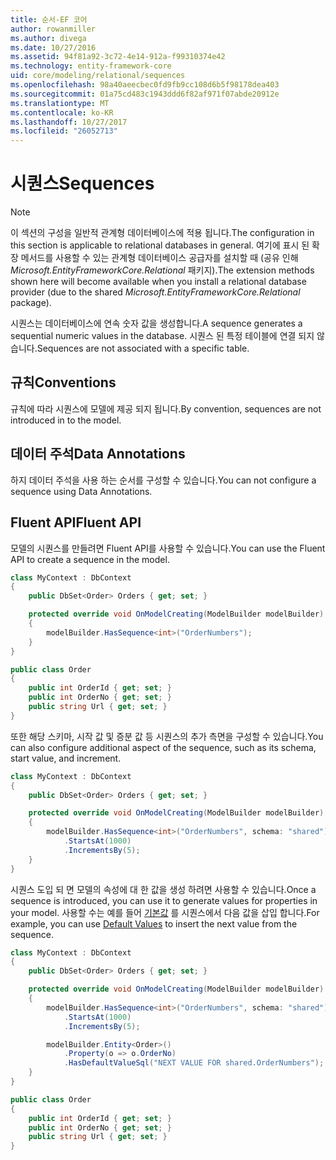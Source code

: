 ```yaml
---
title: 순서-EF 코어
author: rowanmiller
ms.author: divega
ms.date: 10/27/2016
ms.assetid: 94f81a92-3c72-4e14-912a-f99310374e42
ms.technology: entity-framework-core
uid: core/modeling/relational/sequences
ms.openlocfilehash: 98a40aeecbec0fd9fb9cc108d6b5f98178dea403
ms.sourcegitcommit: 01a75cd483c1943ddd6f82af971f07abde20912e
ms.translationtype: MT
ms.contentlocale: ko-KR
ms.lasthandoff: 10/27/2017
ms.locfileid: "26052713"
---
```

# <a name="sequences"></a><span data-ttu-id="228b7-102">시퀀스</span><span class="sxs-lookup"><span data-stu-id="228b7-102">Sequences</span></span>

> [!NOTE]  
> <span data-ttu-id="228b7-103">이 섹션의 구성을 일반적 관계형 데이터베이스에 적용 됩니다.</span><span class="sxs-lookup"><span data-stu-id="228b7-103">The configuration in this section is applicable to relational databases in general.</span></span> <span data-ttu-id="228b7-104">여기에 표시 된 확장 메서드를 사용할 수 있는 관계형 데이터베이스 공급자를 설치할 때 (공유 인해 *Microsoft.EntityFrameworkCore.Relational* 패키지).</span><span class="sxs-lookup"><span data-stu-id="228b7-104">The extension methods shown here will become available when you install a relational database provider (due to the shared *Microsoft.EntityFrameworkCore.Relational* package).</span></span>

<span data-ttu-id="228b7-105">시퀀스는 데이터베이스에 연속 숫자 값을 생성합니다.</span><span class="sxs-lookup"><span data-stu-id="228b7-105">A sequence generates a sequential numeric values in the database.</span></span> <span data-ttu-id="228b7-106">시퀀스 된 특정 테이블에 연결 되지 않습니다.</span><span class="sxs-lookup"><span data-stu-id="228b7-106">Sequences are not associated with a specific table.</span></span>

## <a name="conventions"></a><span data-ttu-id="228b7-107">규칙</span><span class="sxs-lookup"><span data-stu-id="228b7-107">Conventions</span></span>

<span data-ttu-id="228b7-108">규칙에 따라 시퀀스에 모델에 제공 되지 됩니다.</span><span class="sxs-lookup"><span data-stu-id="228b7-108">By convention, sequences are not introduced in to the model.</span></span>

## <a name="data-annotations"></a><span data-ttu-id="228b7-109">데이터 주석</span><span class="sxs-lookup"><span data-stu-id="228b7-109">Data Annotations</span></span>

<span data-ttu-id="228b7-110">하지 데이터 주석을 사용 하는 순서를 구성할 수 있습니다.</span><span class="sxs-lookup"><span data-stu-id="228b7-110">You can not configure a sequence using Data Annotations.</span></span>

## <a name="fluent-api"></a><span data-ttu-id="228b7-111">Fluent API</span><span class="sxs-lookup"><span data-stu-id="228b7-111">Fluent API</span></span>

<span data-ttu-id="228b7-112">모델의 시퀀스를 만들려면 Fluent API를 사용할 수 있습니다.</span><span class="sxs-lookup"><span data-stu-id="228b7-112">You can use the Fluent API to create a sequence in the model.</span></span>

<!-- [!code-csharp[Main](samples/core/relational/Modeling/FluentAPI/Samples/Relational/Sequence.cs?highlight=7)] -->
``` csharp
class MyContext : DbContext
{
    public DbSet<Order> Orders { get; set; }

    protected override void OnModelCreating(ModelBuilder modelBuilder)
    {
        modelBuilder.HasSequence<int>("OrderNumbers");
    }
}

public class Order
{
    public int OrderId { get; set; }
    public int OrderNo { get; set; }
    public string Url { get; set; }
}
```

<span data-ttu-id="228b7-113">또한 해당 스키마, 시작 값 및 증분 값 등 시퀀스의 추가 측면을 구성할 수 있습니다.</span><span class="sxs-lookup"><span data-stu-id="228b7-113">You can also configure additional aspect of the sequence, such as its schema, start value, and increment.</span></span>

<!-- [!code-csharp[Main](samples/core/relational/Modeling/FluentAPI/Samples/Relational/SequenceConfigured.cs?highlight=7,8,9)] -->
``` csharp
class MyContext : DbContext
{
    public DbSet<Order> Orders { get; set; }

    protected override void OnModelCreating(ModelBuilder modelBuilder)
    {
        modelBuilder.HasSequence<int>("OrderNumbers", schema: "shared")
            .StartsAt(1000)
            .IncrementsBy(5);
    }
}
```

<span data-ttu-id="228b7-114">시퀀스 도입 되 면 모델의 속성에 대 한 값을 생성 하려면 사용할 수 있습니다.</span><span class="sxs-lookup"><span data-stu-id="228b7-114">Once a sequence is introduced, you can use it to generate values for properties in your model.</span></span> <span data-ttu-id="228b7-115">사용할 수는 예를 들어 [기본값](default-values.md) 를 시퀀스에서 다음 값을 삽입 합니다.</span><span class="sxs-lookup"><span data-stu-id="228b7-115">For example, you can use [Default Values](default-values.md) to insert the next value from the sequence.</span></span>

<!-- [!code-csharp[Main](samples/core/relational/Modeling/FluentAPI/Samples/Relational/SequenceUsed.cs?highlight=11,12,13)] -->
``` csharp
class MyContext : DbContext
{
    public DbSet<Order> Orders { get; set; }

    protected override void OnModelCreating(ModelBuilder modelBuilder)
    {
        modelBuilder.HasSequence<int>("OrderNumbers", schema: "shared")
            .StartsAt(1000)
            .IncrementsBy(5);

        modelBuilder.Entity<Order>()
            .Property(o => o.OrderNo)
            .HasDefaultValueSql("NEXT VALUE FOR shared.OrderNumbers");
    }
}

public class Order
{
    public int OrderId { get; set; }
    public int OrderNo { get; set; }
    public string Url { get; set; }
}
```

